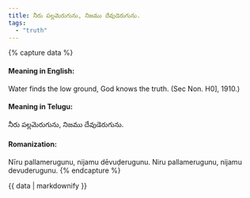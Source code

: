 ```yaml
---
title: నీరు పల్లమెరుగును, నిజము దేవుడెరుగును.
tags:
  - "truth"
---
```


{% capture data %}
#### Meaning in English:
Water finds the low ground, God knows the truth.
(Sec Non. H0], 1910.)

#### Meaning in Telugu:
నీరు పల్లమెరుగును, నిజము దేవుడెరుగును.

#### Romanization:
Nīru pallamerugunu, nijamu dēvuḍerugunu.
Niru pallamerugunu, nijamu devuderugunu.
{% endcapture %}

{{ data | markdownify }}

